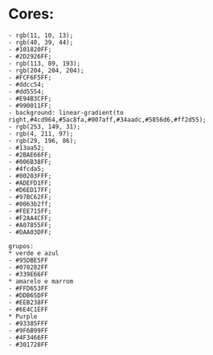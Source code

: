 # Cores:

    - rgb(11, 10, 13);
    - rgb(40, 39, 44);
    - #101820FF;
    - #2D2926FF;
    - rgb(113, 89, 193);
    - rgb(204, 204, 204);
    - #FCF6F5FF;
    - #ddcc54;
    - #dd5554;
    - #E94B3CFF;
    - #990011FF;
    - background: linear-gradient(to right,#4cd964,#5ac8fa,#007aff,#34aadc,#5856d6,#ff2d55);
    - rgb(253, 149, 31);
    - rgb(4, 211, 97);
    - rgb(29, 196, 86);
    - #13aa52;
    - #2BAE66FF;
    - #006B38FF;
    - #4fcda5;
    - #00203FFF;
    - #ADEFD1FF;
    - #D6ED17FF;
    - #97BC62FF;
    - #0063b2ff;
    - #FEE715FF;
    - #F2AA4CFF;
    - #A07855FF;
    - #DAA03DFF;

    grupos:
    * verde e azul
    - #95DBE5FF
    - #078282FF
    - #339E66FF
    * amarelo e marrom
    - #FFD653FF
    - #DDB65DFF
    - #EEB238FF
    - #6E4C1EFF
    * Purple
    - #93385FFF
    - #9F6B99FF
    - #4F3466FF
    - #301728FF